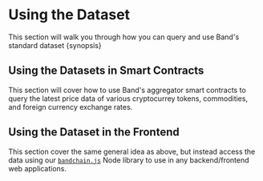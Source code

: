 <!--
order: 4
-->

# Using the Dataset

This section will walk you through how you can query and use Band's standard dataset {synopsis}

## Using the Datasets in Smart Contracts

This section will cover how to use Band's aggregator smart contracts to query the latest price data of various cryptocurrey tokens, commodities, and foreign currency exchange rates.

## Using the Dataset in the Frontend

This section cover the same general idea as above, but instead access the data using our [`bandchain.js`](https://www.npmjs.com/package/@bandprotocol/bandchain.js) Node library to use in any backend/frontend web applications.
